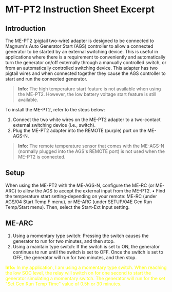 # MT-PT2 Instruction Sheet Excerpt
## Introduction
The ME-PT2 (pigtail two-wire) adapter is designed to be connected to Magnum's Auto Generator Start (AGS) controller to allow a connected generator to be started by an external switching device. This is useful in applications where there is a requirement to conveniently and automatically turn the generator on/off externally through a manually controlled switch, or from an automatically controlled switching device.
This adapter has two pigtail wires and when connected together they cause the AGS controller to start and run the connected generator.

> **Info:** The high temperature start feature is not available when using the ME-PT2. However, the low battery voltage start feature is still available.

To install the ME-PT2, refer to the steps below:
1. Connect the two white wires on the ME-PT2 adapter to a two-contact external switching device (i.e., switch).
2. Plug the ME-PT2 adapter into the REMOTE (purple) port on the ME-AGS-N.

> **Info:** The remote temperature sensor that comes with the
ME-AGS-N (normally plugged into the AGS's REMOTE port) is not used when the ME-PT2 is connected.

## Setup
When using the ME-PT2 with the ME-AGS-N, configure the ME-RC (or ME-ARC) to allow the AGS to accept the external input from the ME-PT2.
• Find the temperature start setting-depending on your remote: ME-RC (under AGS/04 Start Temp F menu), or ME-ARC (under SETUP/04E Gen Run Temp/Start menu). Then, select the Start-Ext Input setting.

## ME-ARC
1. Using a momentary type switch: Pressing the switch causes the generator to run for two minutes, and then stop.
2. Using a maintain type switch: If the switch is set to ON, the generator continues to run until the switch is set to OFF. Once the switch is set to OFF, the generator will run for two minutes, and then stop.


<span style="color:yellow"> **Info:** In my application, I am using a momentary type switch. When reaching the low SOC level, the relay will switch on for one second to start the generator simulating a momentary switch. The generator will run for the set "Set Gen Run Temp Time" value of 0.5h or 30 minutes.</span>



